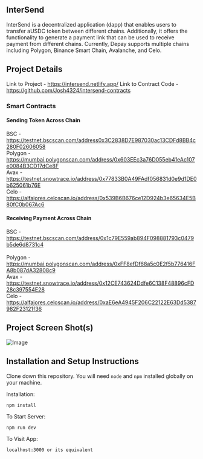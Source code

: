 ## InterSend

InterSend is a decentralized application (dapp) that enables users to transfer aUSDC token between different chains. Additionally, it offers the functionality to generate a payment link that can be used to receive payment from different chains. Currently, Depay supports multiple chains including Polygon, Binance Smart Chain, Avalanche, and Celo.

## Project Details

Link to Project - https://intersend.netlify.app/
Link to Contract Code - https://github.com/Josh4324/intersend-contracts

### Smart Contracts

#### Sending Token Across Chain

BSC - https://testnet.bscscan.com/address0x3C2838D7E987030ac13CDFd8BB4c280F02606058 <br/>
Polygon - https://mumbai.polygonscan.com/address/0x603EEc3a76D055eb41eAc107e0084B3CD17dCe8F <br/>
Avax - https://testnet.snowtrace.io/address/0x77833B0A49FAdf056831d0e9d1DE0b625061b76E <br/>
Celo - https://alfajores.celoscan.io/address/0x539B6B676ce12D924b3e65634E5B80fC0b067Ac6 <br/>

#### Receiving Payment Across Chain

BSC - https://testnet.bscscan.com/address/0x1c79E559ab894F098881793c0479b5de6d8731c4 <br/>  
Polygon - https://mumbai.polygonscan.com/address/0xFF8efDf68a5c0E2f5b776416FA8b087dA32808c9 <br/>
Avax - https://testnet.snowtrace.io/address/0x12CE743624Ddfe6C138F48896cFD28c397554E28 <br/>
Celo - https://alfajores.celoscan.io/address/0xaE6eA4945F206C22122E63Dd5387982F23121f36 <br/>

## Project Screen Shot(s)

![Image](https://res.cloudinary.com/josh4324/image/upload/v1690851356/intersend_z9nazm.png)

## Installation and Setup Instructions

Clone down this repository. You will need `node` and `npm` installed globally on your machine.

Installation:

`npm install`

To Start Server:

`npm run dev`

To Visit App:

`localhost:3000 or its equivalent`
